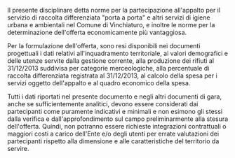 Il presente disciplinare detta norme per la partecipazione all'appalto per il servizio di raccolta differenziata "porta a porta" e altri servizi di igiene urbana e ambientali nel Comune di Vinchiaturo, e inoltre le norme per la determinazione dell'offerta economicamente più vantaggiosa.

Per la formulazione dell'offerta, sono resi disponibili nei documenti progettuali i dati relativi all'inquadramento territoriale, ai valori demografici e delle utenze servite dalla gestione corrente, alla produzione dei rifiuti al 31/12/2013 suddivisa per categorie merceologiche, alla percentuale di raccolta differenziata registrata al 31/12/2013, al calcolo della spesa per i servizi oggetto dell'appalto e al quadro economico della spesa.

Tutti i dati riportati nel presente documento e negli altri documenti di gara, anche se sufficientemente analitici, devono essere considerati dai partecipanti come puramente indicativi e minimali e non esimono gli stessi dalla verifica e dall'approfondimento sul campo preliminarmente alla stesura dell'offerta. Quindi, non potranno essere richieste integrazioni contrattuali o maggiori costi a carico dell'Ente e/o degli utenti per errate valutazioni dei partecipanti rispetto alla dimensione e alle caratteristiche del territorio da servire.